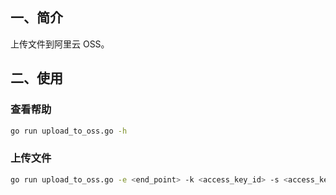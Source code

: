 ## 一、简介

上传文件到阿里云 OSS。

## 二、使用

### 查看帮助
```bash
go run upload_to_oss.go -h
```

### 上传文件
```bash
go run upload_to_oss.go -e <end_point> -k <access_key_id> -s <access_key_secret> -b <bucket_name> <file_absolute_path>
```
